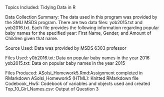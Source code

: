 Topics Included: Tidying Data in R 

Data Collection
Summary: The data used in this program was provided by the SMU MSDS program. 
There are two data files: yob2015.txt and yob2016.txt. Each file provides the following information regarding popular baby names for the specified year: First Name, Gender, and Amount of Children given that name. 

Source Used: Data was provided by MSDS 6303 professor 

Files Used:
y0b2016.txt: Data on popular baby names in the year 2016
yob2015.txt: Data on popular baby names in the year 2015

Files Produced:
ASolsi_Homework5.Rmd:Assignment completed in RMarkdown
ASolsi_Homework5 (HTML): Knitted RMarkdown file 
Codebook_Hw5: Codebook of variables and objects used and created
Top_10_Girl_Names.csv: Output of Question 3
